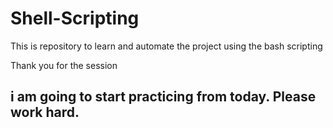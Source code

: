 # Shell-Scripting
This is repository to learn and automate the project using the bash scripting

Thank you for the session
## i am going to start practicing from today. Please work hard.
